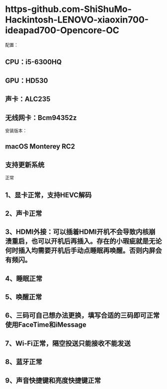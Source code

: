# https-github.com-ShiShuMo-Hackintosh-LENOVO-xiaoxin700-ideapad700-Opencore-OC

配置：
##  CPU：i5-6300HQ
##  GPU：HD530
##  声卡：ALC235
##  无线网卡：Bcm94352z
  
安装版本：
##   macOS Monterey RC2
##   支持更新系统

正常  
##  1、显卡正常，支持HEVC解码
##  2、声卡正常
##  3、HDMI外接：可以插着HDMI开机不会导致内核崩溃重启，也可以开机后再插入。存在的小瑕疵就是无论何时插入均需要开机后手动点睡眠再唤醒。否则内屏会有频闪。
##  4、睡眠正常
##  5、唤醒正常
##  6、三码可自己想办法更换，填写合适的三码即可正常使用FaceTime和iMessage
##  7、Wi-Fi正常，隔空投送只能接收不能发送
##  8、蓝牙正常
##  9、声音快捷键和亮度快捷键正常
  

